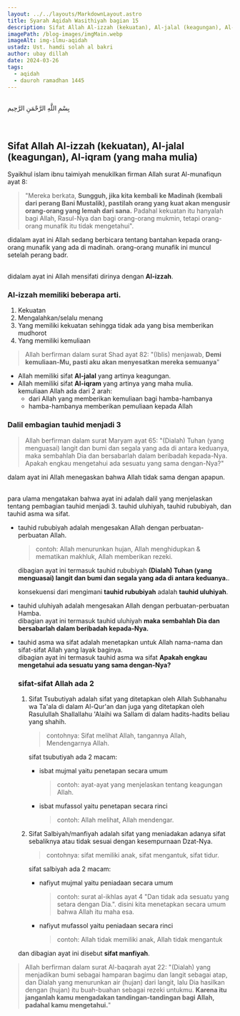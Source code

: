 ```yaml
---
layout: ../../layouts/MarkdownLayout.astro
title: Syarah Aqidah Wasithiyah bagian 15
description: Sifat Allah Al-izzah (kekuatan), Al-jalal (keagungan), Al-iqram (yang maha mulia), dalil pembagian tauhid menjadi 3, Penjelasam sifat Tsubutiyah & Salbiyah
imagePath: /blog-images/imgMain.webp
imageAlt: img-ilmu-aqidah
ustadz: Ust. hamdi solah al bakri
author: ubay dillah
date: 2024-03-26
tags:
  - aqidah
  - dauroh ramadhan 1445
---
```


<br>
<div class="font-arab-v1 font-bold text-4xl text-center"> بِسْمِ اللَّهِ الرَّحْمَنِ الرَّحِيم</div>
<br><br>

## Sifat Allah Al-izzah (kekuatan), Al-jalal (keagungan), Al-iqram (yang maha mulia)

Syaikhul islam ibnu taimiyah menukilkan firman Allah surat Al-munafiqun ayat 8:

> "Mereka berkata, **Sungguh, jika kita kembali ke Madinah (kembali dari perang Bani Mustalik), pastilah orang yang kuat akan mengusir orang-orang yang lemah dari sana.** Padahal kekuatan itu hanyalah bagi Allah, Rasul-Nya dan bagi orang-orang mukmin, tetapi orang-orang munafik itu tidak mengetahui".

didalam ayat ini Allah sedang berbicara tentang bantahan kepada orang-orang munafik yang ada di madinah.
orang-orang munafik ini muncul setelah perang badr. <br><br>

didalam ayat ini Allah mensifati dirinya dengan **Al-izzah**.

### Al-izzah memiliki beberapa arti.

1. Kekuatan
2. Mengalahkan/selalu menang
3. Yang memiliki kekuatan sehingga tidak ada yang bisa memberikan mudhorot
4. Yang memiliki kemuliaan

> Allah berfirman dalam surat Shad ayat 82: "(Iblis) menjawab, **Demi kemuliaan-Mu, pasti aku akan menyesatkan mereka semuanya**"

- Allah memiliki sifat **Al-jalal** yang artinya keagungan. <br>
- Allah memiliki sifat **Al-iqram** yang artinya yang maha mulia. <br>
  kemuliaan Allah ada dari 2 arah:
  - dari Allah yang memberikan kemuliaan bagi hamba-hambanya
  - hamba-hambanya memberikan pemuliaan kepada Allah

### Dalil embagian tauhid menjadi 3

> Allah berfirman dalam surat Maryam ayat 65: "(Dialah) Tuhan (yang menguasai) langit dan bumi dan segala yang ada di antara keduanya, maka sembahlah Dia dan bersabarlah dalam beribadah kepada-Nya. Apakah engkau mengetahui ada sesuatu yang sama dengan-Nya?"

dalam ayat ini Allah menegaskan bahwa Allah tidak sama dengan apapun. <br><br>

para ulama mengatakan bahwa ayat ini adalah dalil yang menjelaskan tentang pembagian tauhid menjadi 3. tauhid uluhiyah, tauhid rububiyah, dan tauhid asma wa sifat. <br>

- tauhid rububiyah adalah mengesakan Allah dengan perbuatan-perbuatan Allah.

  > contoh: Allah menurunkan hujan, Allah menghidupkan & mematikan makhluk, Allah memberikan rezeki.

  dibagian ayat ini termasuk tauhid rububiyah **(Dialah) Tuhan (yang menguasai) langit dan bumi dan segala yang ada di antara keduanya.**.

  konsekuensi dari mengimani **tauhid rububiyah** adalah **tauhid uluhiyah**.

- tauhid uluhiyah adalah mengesakan Allah dengan perbuatan-perbuatan Hamba. <br>
  dibagian ayat ini termasuk tauhid uluhiyah **maka sembahlah Dia dan bersabarlah dalam beribadah kepada-Nya.**
- tauhid asma wa sifat adalah menetapkan untuk Allah nama-nama dan sifat-sifat Allah yang layak baginya. <br>
  dibagian ayat ini termasuk tauhid asma wa sifat **Apakah engkau mengetahui ada sesuatu yang sama dengan-Nya?**

  ### sifat-sifat Allah ada 2

  1. Sifat Tsubutiyah adalah sifat yang ditetapkan oleh Allah Subhanahu wa Ta'ala di dalam Al-Qur'an dan juga yang ditetapkan oleh Rasulullah Shallallahu 'Alaihi wa Sallam di dalam hadits-hadits beliau yang shahih. <br>

     > contohnya: Sifat melihat Allah, tangannya Allah, Mendengarnya Allah.

     sifat tsubutiyah ada 2 macam:

     - isbat mujmal yaitu penetapan secara umum
       > contoh: ayat-ayat yang menjelaskan tentang keagungan Allah.
     - isbat mufassol yaitu penetapan secara rinci
       > contoh: Allah melihat, Allah mendengar.

  2. Sifat Salbiyah/manfiyah adalah sifat yang meniadakan adanya sifat sebaliknya atau tidak sesuai dengan kesempurnaan Dzat-Nya.

     > contohnya: sifat memiliki anak, sifat mengantuk, sifat tidur.

     sifat salbiyah ada 2 macam:

     - nafiyut mujmal yaitu peniadaan secara umum
       > contoh: surat al-ikhlas ayat 4 "Dan tidak ada sesuatu yang setara dengan Dia.". disini kita menetapkan secara umum bahwa Allah itu maha esa.
     - nafiyut mufassol yaitu peniadaan secara rinci
       > contoh: Allah tidak memiliki anak, Allah tidak mengantuk

  dan dibagian ayat ini disebut **sifat manfiyah**.

> Allah berfirman dalam surat Al-baqarah ayat 22: "(Dialah) yang menjadikan bumi sebagai hamparan bagimu dan langit sebagai atap, dan Dialah yang menurunkan air (hujan) dari langit, lalu Dia hasilkan dengan (hujan) itu buah-buahan sebagai rezeki untukmu. **Karena itu janganlah kamu mengadakan tandingan-tandingan bagi Allah, padahal kamu mengetahui.**"
